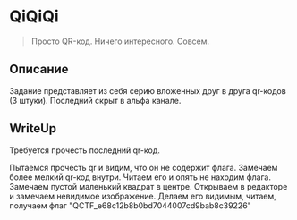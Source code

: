 QiQiQi
======
> Просто QR-код. Ничего интересного. Совсем.

Описание
--------
Задание представляет из себя серию вложенных друг в друга qr-кодов (3 штуки). Последний скрыт в альфа канале.

WriteUp
-------
Требуется прочесть последний qr-код.

Пытаемся прочесть qr и видим, что он не содержит флага. Замечаем более мелкий qr-код внутри. Читаем его и опять не находим флага. Замечаем пустой маленький квадрат в центре. Открываем в редакторе и замечаем невидимое изображение. Делаем его видимым, читаем, получаем флаг "QCTF_e68c12b8b0bd7044007cd9bab8c39226"